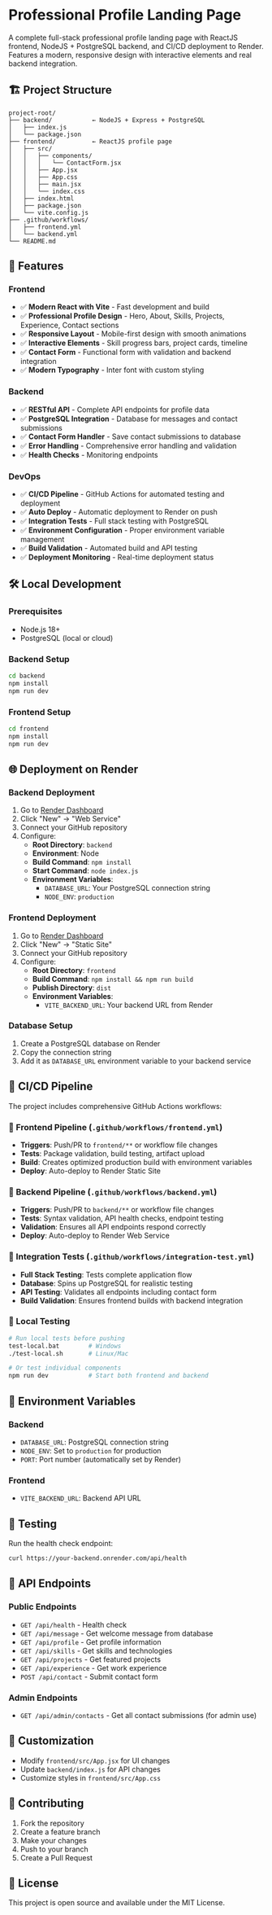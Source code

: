 # Professional Profile Landing Page

A complete full-stack professional profile landing page with ReactJS frontend, NodeJS + PostgreSQL backend, and CI/CD deployment to Render. Features a modern, responsive design with interactive elements and real backend integration.

## 🏗️ Project Structure

```
project-root/
├── backend/           ← NodeJS + Express + PostgreSQL
│   ├── index.js
│   └── package.json
├── frontend/          ← ReactJS profile page
│   ├── src/
│   │   ├── components/
│   │   │   └── ContactForm.jsx
│   │   ├── App.jsx
│   │   ├── App.css
│   │   ├── main.jsx
│   │   └── index.css
│   ├── index.html
│   ├── package.json
│   └── vite.config.js
├── .github/workflows/
│   ├── frontend.yml
│   └── backend.yml
└── README.md
```

## 🚀 Features

### Frontend
- ✅ **Modern React with Vite** - Fast development and build
- ✅ **Professional Profile Design** - Hero, About, Skills, Projects, Experience, Contact sections
- ✅ **Responsive Layout** - Mobile-first design with smooth animations
- ✅ **Interactive Elements** - Skill progress bars, project cards, timeline
- ✅ **Contact Form** - Functional form with validation and backend integration
- ✅ **Modern Typography** - Inter font with custom styling

### Backend
- ✅ **RESTful API** - Complete API endpoints for profile data
- ✅ **PostgreSQL Integration** - Database for messages and contact submissions
- ✅ **Contact Form Handler** - Save contact submissions to database
- ✅ **Error Handling** - Comprehensive error handling and validation
- ✅ **Health Checks** - Monitoring endpoints

### DevOps
- ✅ **CI/CD Pipeline** - GitHub Actions for automated testing and deployment
- ✅ **Auto Deploy** - Automatic deployment to Render on push
- ✅ **Integration Tests** - Full stack testing with PostgreSQL
- ✅ **Environment Configuration** - Proper environment variable management
- ✅ **Build Validation** - Automated build and API testing
- ✅ **Deployment Monitoring** - Real-time deployment status

## 🛠️ Local Development

### Prerequisites
- Node.js 18+
- PostgreSQL (local or cloud)

### Backend Setup
```bash
cd backend
npm install
npm run dev
```

### Frontend Setup
```bash
cd frontend
npm install
npm run dev
```

## 🌐 Deployment on Render

### Backend Deployment
1. Go to [Render Dashboard](https://dashboard.render.com)
2. Click "New" → "Web Service"
3. Connect your GitHub repository
4. Configure:
   - **Root Directory**: `backend`
   - **Environment**: Node
   - **Build Command**: `npm install`
   - **Start Command**: `node index.js`
   - **Environment Variables**:
     - `DATABASE_URL`: Your PostgreSQL connection string
     - `NODE_ENV`: `production`

### Frontend Deployment
1. Go to [Render Dashboard](https://dashboard.render.com)
2. Click "New" → "Static Site"
3. Connect your GitHub repository
4. Configure:
   - **Root Directory**: `frontend`
   - **Build Command**: `npm install && npm run build`
   - **Publish Directory**: `dist`
   - **Environment Variables**:
     - `VITE_BACKEND_URL`: Your backend URL from Render

### Database Setup
1. Create a PostgreSQL database on Render
2. Copy the connection string
3. Add it as `DATABASE_URL` environment variable to your backend service

## 🔄 CI/CD Pipeline

The project includes comprehensive GitHub Actions workflows:

### 🎨 Frontend Pipeline (`.github/workflows/frontend.yml`)
- **Triggers**: Push/PR to `frontend/**` or workflow file changes
- **Tests**: Package validation, build testing, artifact upload
- **Build**: Creates optimized production build with environment variables
- **Deploy**: Auto-deploy to Render Static Site

### 🚀 Backend Pipeline (`.github/workflows/backend.yml`)
- **Triggers**: Push/PR to `backend/**` or workflow file changes
- **Tests**: Syntax validation, API health checks, endpoint testing
- **Validation**: Ensures all API endpoints respond correctly
- **Deploy**: Auto-deploy to Render Web Service

### 🔗 Integration Tests (`.github/workflows/integration-test.yml`)
- **Full Stack Testing**: Tests complete application flow
- **Database**: Spins up PostgreSQL for realistic testing
- **API Testing**: Validates all endpoints including contact form
- **Build Validation**: Ensures frontend builds with backend integration

### 🧪 Local Testing
```bash
# Run local tests before pushing
test-local.bat        # Windows
./test-local.sh       # Linux/Mac

# Or test individual components
npm run dev           # Start both frontend and backend
```

## 📝 Environment Variables

### Backend
- `DATABASE_URL`: PostgreSQL connection string
- `NODE_ENV`: Set to `production` for production
- `PORT`: Port number (automatically set by Render)

### Frontend
- `VITE_BACKEND_URL`: Backend API URL

## 🧪 Testing

Run the health check endpoint:
```bash
curl https://your-backend.onrender.com/api/health
```

## 📱 API Endpoints

### Public Endpoints
- `GET /api/health` - Health check
- `GET /api/message` - Get welcome message from database
- `GET /api/profile` - Get profile information
- `GET /api/skills` - Get skills and technologies
- `GET /api/projects` - Get featured projects
- `GET /api/experience` - Get work experience
- `POST /api/contact` - Submit contact form

### Admin Endpoints
- `GET /api/admin/contacts` - Get all contact submissions (for admin use)

## 🎨 Customization

- Modify `frontend/src/App.jsx` for UI changes
- Update `backend/index.js` for API changes
- Customize styles in `frontend/src/App.css`

## 🤝 Contributing

1. Fork the repository
2. Create a feature branch
3. Make your changes
4. Push to your branch
5. Create a Pull Request

## 📄 License

This project is open source and available under the MIT License.
